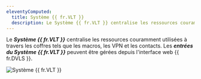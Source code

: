 ```yaml
---
eleventyComputed:
  title: Système {{ fr.VLT }}
  description: Le Système {{ fr.VLT }} centralise les ressources couramment utilisées à travers les coffres tels que les macros, les VPN et les contacts.
---
```

Le ***Système {{ fr.VLT }}*** centralise les ressources couramment utilisées à travers les coffres tels que les macros, les VPN et les contacts. Les ***entrées du Système {{ fr.VLT }}*** peuvent être gérées depuis l'interface web {{ fr.DVLS }}.

![Système {{ fr.VLT }}](https://cdnweb.devolutions.net/docs/DVLS6026_2024_1.png)
